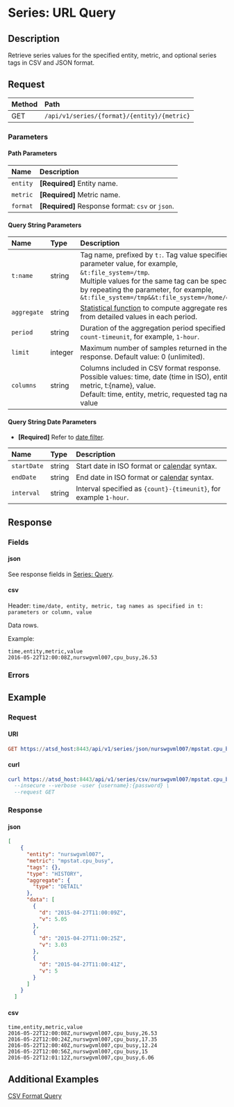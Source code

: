 # Series: URL Query

## Description

Retrieve series values for the specified entity, metric, and optional series tags in CSV and JSON format.

## Request

| **Method** | **Path** |
|:---|:---|
| GET | `/api/v1/series/{format}/{entity}/{metric}` |

### Parameters

#### Path Parameters

| **Name** | **Description** |
|:---|:---|
| `entity` | **[Required]** Entity name. |
| `metric` | **[Required]** Metric name. |
| `format` | **[Required]** Response format: `csv` or `json`. |

#### Query String Parameters

|**Name**|**Type**|**Description**|
|:---|:---|:---|
|`t:name`|string|Tag name, prefixed by `t:`. Tag value specified as a parameter value, for example, `&t:file_system=/tmp`. <br>Multiple values for the same tag can be specified by repeating the parameter, for example, `&t:file_system=/tmp&&t:file_system=/home/export`|
|`aggregate`|string|[Statistical function](../aggregation.md#statistical-functions) to compute aggregate results from detailed values in each period.|
|`period`|string|Duration of the aggregation period specified as `count-timeunit`, for example, `1-hour`.|
|`limit`|integer|Maximum number of samples returned in the response. Default value: 0 (unlimited). |
|`columns`|string|Columns included in CSV format response. <br>Possible values: time, date (time in ISO), entity, metric, t:{name}, value. <br>Default: time, entity, metric, requested tag names, value

#### Query String Date Parameters

* **[Required]** Refer to [date filter](../filter-date.md).

|**Name**|**Type**|**Description**|
|:---|:---|:---|
| `startDate` | string | Start date in ISO format or [calendar](../../shared/calendar.md) syntax. |
| `endDate` | string | End date in ISO format or [calendar](../../shared/calendar.md) syntax. |
| `interval` | string | Interval specified as `{count}-{timeunit}`, for example `1-hour`. |

## Response

### Fields

#### json

See response fields in [Series: Query](query.md#response).

#### csv

Header: `time/date, entity, metric, tag names as specified in t: parameters or column, value`

Data rows.

Example:

```ls
time,entity,metric,value
2016-05-22T12:00:08Z,nurswgvml007,cpu_busy,26.53
```

### Errors

## Example

### Request

#### URI

```elm
GET https://atsd_host:8443/api/v1/series/json/nurswgvml007/mpstat.cpu_busy?startDate=previous_hour&endDate=now&timeFormat=iso
```

#### curl

```elm
curl https://atsd_host:8443/api/v1/series/csv/nurswgvml007/mpstat.cpu_busy?startDate=previous_hour&endDate=now&timeFormat=iso \
  --insecure --verbose -user {username}:{password} \
  --request GET
```

### Response

#### json

```json
[
    {
      "entity": "nurswgvml007",
      "metric": "mpstat.cpu_busy",
      "tags": {},
      "type": "HISTORY",
      "aggregate": {
        "type": "DETAIL"
      },
      "data": [
        {
          "d": "2015-04-27T11:00:09Z",
          "v": 5.05
        },
        {
          "d": "2015-04-27T11:00:25Z",
          "v": 3.03
        },
        {
          "d": "2015-04-27T11:00:41Z",
          "v": 5
        }
      ]
    }
  ]
```

#### csv

```ls
time,entity,metric,value
2016-05-22T12:00:08Z,nurswgvml007,cpu_busy,26.53
2016-05-22T12:00:24Z,nurswgvml007,cpu_busy,17.35
2016-05-22T12:00:40Z,nurswgvml007,cpu_busy,12.24
2016-05-22T12:00:56Z,nurswgvml007,cpu_busy,15
2016-05-22T12:01:12Z,nurswgvml007,cpu_busy,6.06
```

## Additional Examples

[CSV Format Query](examples/url-query-csv-format.md)
